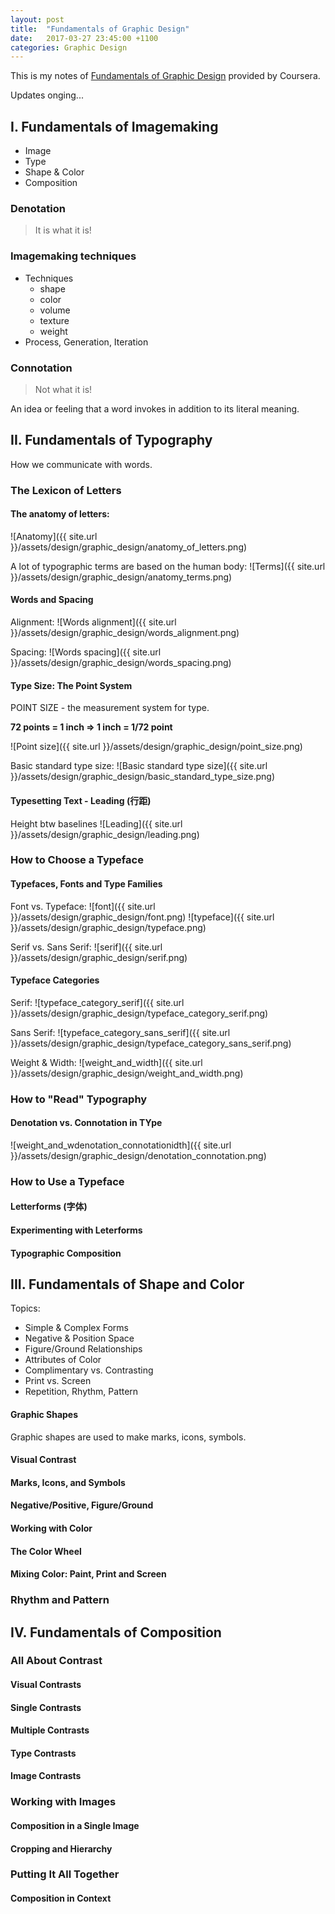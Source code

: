 ```yaml
---
layout: post
title:  "Fundamentals of Graphic Design"
date:   2017-03-27 23:45:00 +1100
categories: Graphic Design
---
```

This is my notes of [Fundamentals of Graphic Design](https://www.coursera.org/learn/fundamentals-of-graphic-design/) provided by Coursera.

Updates onging...

## I. Fundamentals of Imagemaking

- Image
- Type
- Shape & Color
- Composition

### Denotation

> It is what it is!

### Imagemaking techniques

- Techniques
  - shape
  - color
  - volume
  - texture
  - weight
- Process, Generation, Iteration

### Connotation

> Not what it is!

An idea or feeling that a word invokes in addition to its literal meaning.

## II. Fundamentals of Typography

How we communicate with words.

### The Lexicon of Letters

#### The anatomy of letters:

![Anatomy]({{ site.url }}/assets/design/graphic_design/anatomy_of_letters.png)

A lot of typographic terms are based on the human body:
![Terms]({{ site.url }}/assets/design/graphic_design/anatomy_terms.png)

#### Words and Spacing

Alignment:
![Words alignment]({{ site.url }}/assets/design/graphic_design/words_alignment.png)

Spacing:
![Words spacing]({{ site.url }}/assets/design/graphic_design/words_spacing.png)


#### Type Size: The Point System

POINT SIZE - the measurement system for type.

**72 points = 1 inch => 1 inch = 1/72 point**

![Point size]({{ site.url }}/assets/design/graphic_design/point_size.png)

Basic standard type size:
![Basic standard type size]({{ site.url }}/assets/design/graphic_design/basic_standard_type_size.png)

#### Typesetting Text - Leading (行距)

Height btw baselines
![Leading]({{ site.url }}/assets/design/graphic_design/leading.png)


### How to Choose a Typeface

#### Typefaces, Fonts and Type Families

Font vs. Typeface:
![font]({{ site.url }}/assets/design/graphic_design/font.png)
![typeface]({{ site.url }}/assets/design/graphic_design/typeface.png)

Serif vs. Sans Serif:
![serif]({{ site.url }}/assets/design/graphic_design/serif.png)

#### Typeface Categories

Serif:
![typeface_category_serif]({{ site.url }}/assets/design/graphic_design/typeface_category_serif.png)

Sans Serif:
![typeface_category_sans_serif]({{ site.url }}/assets/design/graphic_design/typeface_category_sans_serif.png)

Weight & Width:
![weight_and_width]({{ site.url }}/assets/design/graphic_design/weight_and_width.png)

### How to "Read" Typography

#### Denotation vs. Connotation in TYpe
![weight_and_wdenotation_connotationidth]({{ site.url }}/assets/design/graphic_design/denotation_connotation.png)

### How to Use a Typeface

#### Letterforms (字体)

#### Experimenting with Leterforms

#### Typographic Composition


## III. Fundamentals of Shape and Color

Topics:
- Simple & Complex Forms
- Negative & Position Space
- Figure/Ground Relationships
- Attributes of Color
- Complimentary vs. Contrasting
- Print vs. Screen
- Repetition, Rhythm, Pattern

#### Graphic Shapes

Graphic shapes are used to make marks, icons, symbols.

#### Visual Contrast
#### Marks, Icons, and Symbols
#### Negative/Positive, Figure/Ground
#### Working with Color
#### The Color Wheel
#### Mixing Color: Paint, Print and Screen

### Rhythm and Pattern

## IV. Fundamentals of Composition

### All About Contrast

#### Visual Contrasts
#### Single Contrasts
#### Multiple Contrasts
#### Type Contrasts
#### Image Contrasts


### Working with Images

#### Composition in a Single Image
#### Cropping and Hierarchy

### Putting It All Together
#### Composition in Context